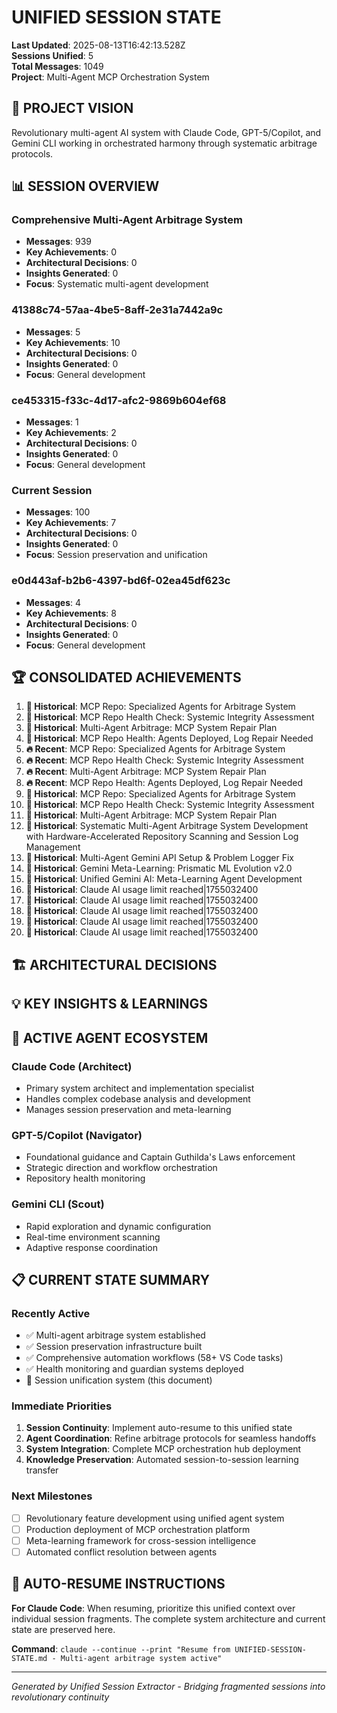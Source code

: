 # UNIFIED SESSION STATE

**Last Updated**: 2025-08-13T16:42:13.528Z  
**Sessions Unified**: 5  
**Total Messages**: 1049  
**Project**: Multi-Agent MCP Orchestration System

## 🎯 PROJECT VISION

Revolutionary multi-agent AI system with Claude Code, GPT-5/Copilot, and Gemini CLI working in orchestrated harmony through systematic arbitrage protocols.

## 📊 SESSION OVERVIEW

### Comprehensive Multi-Agent Arbitrage System

- **Messages**: 939
- **Key Achievements**: 0
- **Architectural Decisions**: 0
- **Insights Generated**: 0
- **Focus**: Systematic multi-agent development

### 41388c74-57aa-4be5-8aff-2e31a7442a9c

- **Messages**: 5
- **Key Achievements**: 10
- **Architectural Decisions**: 0
- **Insights Generated**: 0
- **Focus**: General development

### ce453315-f33c-4d17-afc2-9869b604ef68

- **Messages**: 1
- **Key Achievements**: 2
- **Architectural Decisions**: 0
- **Insights Generated**: 0
- **Focus**: General development

### Current Session

- **Messages**: 100
- **Key Achievements**: 7
- **Architectural Decisions**: 0
- **Insights Generated**: 0
- **Focus**: Session preservation and unification

### e0d443af-b2b6-4397-bd6f-02ea45df623c

- **Messages**: 4
- **Key Achievements**: 8
- **Architectural Decisions**: 0
- **Insights Generated**: 0
- **Focus**: General development

## 🏆 CONSOLIDATED ACHIEVEMENTS

1. **📅 Historical**: MCP Repo: Specialized Agents for Arbitrage System
2. **📅 Historical**: MCP Repo Health Check: Systemic Integrity Assessment
3. **📅 Historical**: Multi-Agent Arbitrage: MCP System Repair Plan
4. **📅 Historical**: MCP Repo Health: Agents Deployed, Log Repair Needed
5. **🔥 Recent**: MCP Repo: Specialized Agents for Arbitrage System
6. **🔥 Recent**: MCP Repo Health Check: Systemic Integrity Assessment
7. **🔥 Recent**: Multi-Agent Arbitrage: MCP System Repair Plan
8. **🔥 Recent**: MCP Repo Health: Agents Deployed, Log Repair Needed
9. **📅 Historical**: MCP Repo: Specialized Agents for Arbitrage System
10. **📅 Historical**: MCP Repo Health Check: Systemic Integrity Assessment
11. **📅 Historical**: Multi-Agent Arbitrage: MCP System Repair Plan
12. **📅 Historical**: Systematic Multi-Agent Arbitrage System Development with Hardware-Accelerated Repository Scanning and Session Log Management
13. **📅 Historical**: Multi-Agent Gemini API Setup & Problem Logger Fix
14. **📅 Historical**: Gemini Meta-Learning: Prismatic ML Evolution v2.0
15. **📅 Historical**: Unified Gemini AI: Meta-Learning Agent Development
16. **📅 Historical**: Claude AI usage limit reached|1755032400
17. **📅 Historical**: Claude AI usage limit reached|1755032400
18. **📅 Historical**: Claude AI usage limit reached|1755032400
19. **📅 Historical**: Claude AI usage limit reached|1755032400
20. **📅 Historical**: Claude AI usage limit reached|1755032400

## 🏗️ ARCHITECTURAL DECISIONS

## 💡 KEY INSIGHTS & LEARNINGS

## 🤖 ACTIVE AGENT ECOSYSTEM

### Claude Code (Architect)

- Primary system architect and implementation specialist
- Handles complex codebase analysis and development
- Manages session preservation and meta-learning

### GPT-5/Copilot (Navigator)

- Foundational guidance and Captain Guthilda's Laws enforcement
- Strategic direction and workflow orchestration
- Repository health monitoring

### Gemini CLI (Scout)

- Rapid exploration and dynamic configuration
- Real-time environment scanning
- Adaptive response coordination

## 📋 CURRENT STATE SUMMARY

### Recently Active

- ✅ Multi-agent arbitrage system established
- ✅ Session preservation infrastructure built
- ✅ Comprehensive automation workflows (58+ VS Code tasks)
- ✅ Health monitoring and guardian systems deployed
- 🔄 Session unification system (this document)

### Immediate Priorities

1. **Session Continuity**: Implement auto-resume to this unified state
2. **Agent Coordination**: Refine arbitrage protocols for seamless handoffs
3. **System Integration**: Complete MCP orchestration hub deployment
4. **Knowledge Preservation**: Automated session-to-session learning transfer

### Next Milestones

- [ ] Revolutionary feature development using unified agent system
- [ ] Production deployment of MCP orchestration platform
- [ ] Meta-learning framework for cross-session intelligence
- [ ] Automated conflict resolution between agents

## 🔄 AUTO-RESUME INSTRUCTIONS

**For Claude Code**: When resuming, prioritize this unified context over individual session fragments. The complete system architecture and current state are preserved here.

**Command**: `claude --continue --print "Resume from UNIFIED-SESSION-STATE.md - Multi-agent arbitrage system active"`

---

_Generated by Unified Session Extractor - Bridging fragmented sessions into revolutionary continuity_
